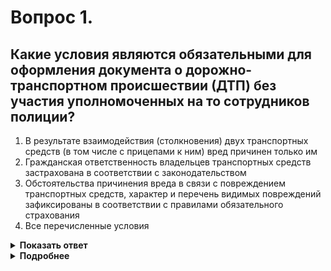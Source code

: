 # Вопрос 1.

## Какие условия являются обязательными для оформления документа о дорожно-транспортном происшествии (ДТП) без участия уполномоченных на то сотрудников полиции?

1. В результате взаимодействия (столкновения) двух транспортных средств (в том числе с прицепами к ним) вред причинен только им
2. Гражданская ответственность владельцев транспортных средств застрахована в соответствии с законодательством
3. Обстоятельства причинения вреда в связи с повреждением транспортных средств, характер и перечень видимых повреждений зафиксированы в соответствии с правилами обязательного страхования
4. Все перечисленные условия

<details>
<summary><b>Показать ответ</b></summary>
Правильный ответ: 4
</details>
<details>
<summary><b>Подробнее</b></summary>
Согласно пункта 2.6.1 ПДД и ч. 1 ст. 11.1 ФЗ «Об обязательном страховании гражданской ответственности владельцев транспортных средств" водители, причастные к ДТП при наличии всех перечисленных условий, указанных в ответах могут оформить документы о дорожно-транспортном происшествии без участия уполномоченных на то сотрудников полиции. (14.12.18 обновлены формулировки вопроса и вариантов ответа)
</details>